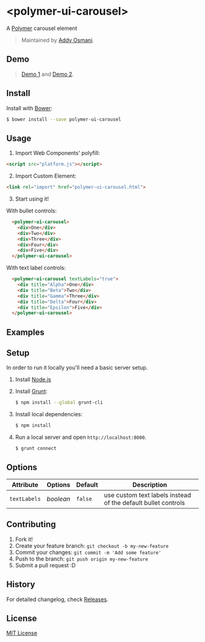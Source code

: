 # &lt;polymer-ui-carousel&gt;

A [Polymer](http://www.polymer-project.org) carousel element

> Maintained by [Addy Osmani](https://github.com/addyosmani).

## Demo

> [Demo 1](http://addyosmani.github.io/polymer-ui-carousel/smoke.html) and [Demo 2](http://addyosmani.github.io/polymer-ui-carousel/smoke-labels.html).

## Install

Install with [Bower](http://bower.io):

```sh
$ bower install --save polymer-ui-carousel
```

## Usage

1. Import Web Components' polyfill:

```html
<script src="platform.js"></script>
```

2. Import Custom Element:

```html
<link rel="import" href="polymer-ui-carousel.html">
```

3. Start using it!

With bullet controls:

```html
  <polymer-ui-carousel>
    <div>One</div>
    <div>Two</div>
    <div>Three</div>
    <div>Four</div>
    <div>Five</div>
  </polymer-ui-carousel>
```

With text label controls:

```html
  <polymer-ui-carousel textLabels="true">
    <div title="Alpha">One</div>
    <div title="Beta">Two</div>
    <div title="Gamma">Three</div>
    <div title="Delta">Four</div>
    <div title="Epsilon">Five</div>
  </polymer-ui-carousel>
```

## Examples


## Setup

In order to run it locally you'll need a basic server setup.

1. Install [Node.js](http://nodejs.org/download/)
2. Install [Grunt](http://gruntjs.com/):

    ```sh
    $ npm install --global grunt-cli
    ```

3. Install local dependencies:

    ```sh
    $ npm install
    ```

4. Run a local server and open `http://localhost:8000`.

    ```sh
    $ grunt connect
    ```

## Options

Attribute  | Options                   | Default             | Description
---        | ---                       | ---                 | ---
`textLabels`      | *boolean*                  | `false`               | use custom text labels instead of the default bullet controls


## Contributing

1. Fork it!
2. Create your feature branch: `git checkout -b my-new-feature`
3. Commit your changes: `git commit -m 'Add some feature'`
4. Push to the branch: `git push origin my-new-feature`
5. Submit a pull request :D

## History

For detailed changelog, check [Releases](https://github.com/addyosmani/polymer-ui-carousel/releases).

## License

[MIT License](http://opensource.org/licenses/MIT)
